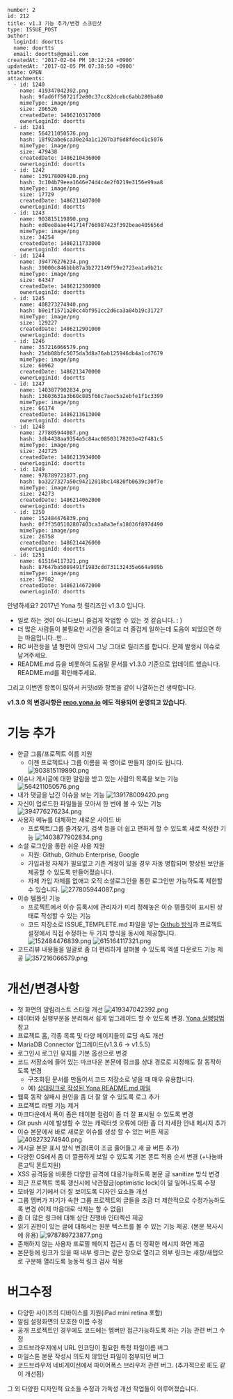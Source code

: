 ```
number: 2
id: 212
title: v1.3 기능 추가/변경 스크린샷
type: ISSUE_POST
author:
  loginId: doortts
  name: doortts
  email: doortts@gmail.com
createdAt: '2017-02-04 PM 10:12:24 +0900'
updatedAt: '2017-02-05 PM 07:38:50 +0900'
state: OPEN
attachments:
  - id: 1240
    name: 419347042392.png
    hash: 9fad6ff50721f2e80c37cc82dcebc6abb280ba80
    mimeType: image/png
    size: 206526
    createdDate: 1486210317000
    ownerLoginId: doortts
  - id: 1241
    name: 564211050576.png
    hash: 18f92abe6ca30e24a1c1207b3f6d8fdec41c5076
    mimeType: image/png
    size: 479438
    createdDate: 1486210436000
    ownerLoginId: doortts
  - id: 1242
    name: 139178009420.png
    hash: 3c104b79eea1646e74d4c4e2f0219e3156e99aa8
    mimeType: image/png
    size: 17729
    createdDate: 1486211407000
    ownerLoginId: doortts
  - id: 1243
    name: 903815119890.png
    hash: ed0ee8aae441714f766987423f392beae405656d
    mimeType: image/png
    size: 34254
    createdDate: 1486211733000
    ownerLoginId: doortts
  - id: 1244
    name: 394776276234.png
    hash: 39000c846bbb87a3b272149f59e2723ea1a9b21c
    mimeType: image/png
    size: 64347
    createdDate: 1486212380000
    ownerLoginId: doortts
  - id: 1245
    name: 408273274940.png
    hash: b0e1f1571a20cc4bf951cc2d6ca3a04b19c31727
    mimeType: image/png
    size: 129227
    createdDate: 1486212901000
    ownerLoginId: doortts
  - id: 1246
    name: 357216066579.png
    hash: 25db08bfc5075da3d8a76ab125946db4a1cd7679
    mimeType: image/png
    size: 60962
    createdDate: 1486213470000
    ownerLoginId: doortts
  - id: 1247
    name: 1403877902834.png
    hash: 13603631a3b60c885f66c7aec5a2ebfe1f1c3399
    mimeType: image/png
    size: 66174
    createdDate: 1486213613000
    ownerLoginId: doortts
  - id: 1248
    name: 277805944087.png
    hash: 3db4438aa9354a5c84ac08503178203e42f481c5
    mimeType: image/png
    size: 242725
    createdDate: 1486213934000
    ownerLoginId: doortts
  - id: 1249
    name: 978789723877.png
    hash: ba3227327a50c94212018bc14820fb0639c30f7e
    mimeType: image/png
    size: 24273
    createdDate: 1486214062000
    ownerLoginId: doortts
  - id: 1250
    name: 152484476839.png
    hash: 0f7f3505102807403ca3a8a3efa18036f897d490
    mimeType: image/png
    size: 26758
    createdDate: 1486214426000
    ownerLoginId: doortts
  - id: 1251
    name: 615164117321.png
    hash: 87647ba5089491f1983cdd731132435e664a989b
    mimeType: image/png
    size: 57982
    createdDate: 1486214672000
    ownerLoginId: doortts
```
안녕하세요? 2017년 Yona 첫 릴리즈인 v1.3.0 입니다.

- 일로 하는 것이 아니다보니 즐겁게 작업할 수 있는 것 같습니다. : )
- 더 많은 사람들이 불필요한 시간을 줄이고 더 즐겁게 일하는데 도움이 되었으면 하는 마음입니다..만...
- RC 버전등을 낼 형편이 안되서 그냥 그대로 릴리즈를 합니다. 문제 발생시 이슈로 남겨주세요. 
-  README.md 등을 비롯하여 도움말 문서를 v1.3.0 기준으로 업데이트 했습니다. README.md를 확인해주세요.

그리고 이번엔 항목이 많아서 커밋id와 항목을 같이 나열하는건 생략합니다.

**v1.3.0 의 변경사항은 [repo.yona.io](https://repo.yona.io) 에도 적용되어 운영되고 있습니다.**

기능 추가
===
- 한글 그룹/프로젝트 이름 지원
  - 이젠 프로젝트나 그룹 이름을 꼭 영어로 만들지 않아도 됩니다.
![903815119890.png](/files/1243)
- 이슈나 게시글에 대한 알람을 받고 있는 사람의 목록을 보는 기능
![564211050576.png](/files/1241)
- 내가 댓글을 남긴 이슈을 보는 기능
![139178009420.png](/files/1242)
- 자신이 업로드한 파일들을 모아서 한 번에 볼 수 있는 기능
![394776276234.png](/files/1244)
- 사용자 메뉴를 대체하는 새로운 사이드 바
  - 프로젝트/그룹 즐겨찾기, 검색 등을 더 쉽고 편하게 할 수 있도록 새로 작성한 기능
![1403877902834.png](/files/1247)
- 소셜 로그인을 통한 쉬운 사용 지원
  - 지원: Github, Github Enterprise, Google 
  - 가입과정 자체가 필요없고 기존 계정이 있을 경우 자동 병합되며 향상된 보안을 제공할 수 있도록 만들어졌습니다.
  - 자체 가입 자체를 없애고 오직 소셜로그인을 통한 로그인만 가능하도록 제한할 수 있습니다.
![277805944087.png](/files/1248)
- 이슈 템플릿 기능
  - 프로젝트에서 이슈 등록시에 관리자가 미리 정해놓은 이슈 템플릿이 표시된 상태로 작성할 수 있는 기능
  - 코드 저장소로 ISSUE_TEMPLETE.md 파일을 넣는 [Github 방식](https://help.github.com/articles/creating-an-issue-template-for-your-repository/)과 프로젝트 설정에서 직접 수정하는 두 가지 방식을 동시에 제공합니다.
![152484476839.png](/files/1250)
![615164117321.png](/files/1251)
- 코드리뷰 내용들을 일괄로 좀 더 편리하게 살펴볼 수 있도록 엑셀 다운로드 기능 제공
![357216066579.png](/files/1246)



개선/변경사항
===
- 첫 화면의 알림리스트 스타일 개선
![419347042392.png](/files/1240)
- 데이터와 실행부분을 분리해서 쉽게 업그레이드 할 수 있도록 변경. [Yona 실행방법](https://github.com/yona-projects/yona/blob/master/docs/ko/yona-run-and-restart.md) 참고
- 프로젝트 홈, 각종 목록 및 다양 페이지들의 로딩 속도 개선
- MariaDB Connector 업그레이드(v1.3.6 -> v1.5.5)
- 로그인시 로그인 유지를 기본 옵션으로 변경
- 코드 저장소에 들어 있는 마크다운 본문에 링크를 상대 경로로 지정해도 잘 동작하도록 변경
   - 구조화된 문서를 만들어서 코드 저장소로 넣을 때 매우 유용합니다. 
   - 예) [상대링크로 작성된 Yona README.md 파일](https://repo.yona.io/yona-projects/yona/code/next/README.md#yb-header-yona-실행-및-업그레이드-백업-및-복구-문제-해결)
- 웹훅 동작 실패시 원인을 좀 더 잘 알 수 있도록 로그 추가
- 프로젝트 라벨 기능 제거
- 마크다운에서 폭이 좁은 테이블 컬럼이 좀 더 잘 표시될 수 있도록 변경
- Git push 시에 발생할 수 있는 캐릭터셋 오류에 대한 좀 더 자세한 안내 메시지 추가
- 이슈 본문에서 바로 새로운 이슈를 생성 할 수 있는 버튼 제공
![408273274940.png](/files/1245)
- 게시글 본문 표시 방식 변경(폭이 조금 줄어들고 새 글 버튼 추가)
- 다양한 OS에서 좀 더 깔끔하게 보일 수 있도록 기본 폰트 적용 순서 변경 (+나눔바른고딕 폰트지원)
- XSS 공격등을 비롯한 다양한 공격에 대응가능하도록 본문 글 sanitize 방식 변경 
- 최근 프로젝트 목록 갱신시에 낙관잠금(optimistic lock)이 덜 일어나도록 수정
- 모바일 기기에서 더 잘 보이도록 디자인 요소들 개선
- 그룹 멤버가 자기가 속한 그룹 프로젝트의 글들을 조금 더 제한적으로 수정가능하도록 변경 (이제 마음대로 삭제는 할 수 없음)
- 좀 더 많은 링크에 대해 상단 진행바 인터렉션 제공
- 읽기 권한이 있는 글에 대해서는 원문 텍스트를 볼 수 있는 기능 제공. (본문 복사시에 유용)
![978789723877.png](/files/1249)
- 존재하지 않는 사용자 프로필 페이지 접근시 좀 더 정확한 메시지 화면 제공
- 본문등에 링크가 있을 때 내부 링크는 같은 창으로 열리고 외부 링크는 새창/새탭으로 구분해 열리도록 능동적 링크 검사 적용



버그수정
===
- 다양한 사이즈의 디바이스를 지원(iPad mini retina 포함)
- 알림 설정화면의 모호한 이름 수정
- 공개 프로젝트인 경우에도 코드에는 멤버만 접근가능하도록 하는 기능 관련 버그 수정
- 코드브라우저에서 URL 인코딩이 필요한 특정 파일이름 버그 
- 마일스톤 본문 작성시 의도치 않았던 파일이 첨부되던 버그
- 코드브라우저 네비게이션에서 파이어폭스 브라우저 관련 버그. (추가적으로 IE도 같이 개선됨)

그 외 다양한 디자인적 요소들 수정과 가독성 개선 작업들이 이루어졌습니다.